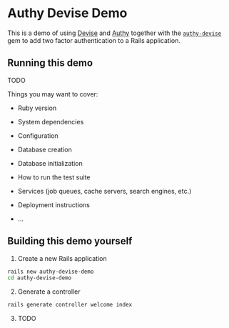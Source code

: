 # Authy Devise Demo

This is a demo of using [Devise](https://github.com/plataformatec/devise) and [Authy](https://www.twilio.com/docs/authy) together with the [`authy-devise`](https://github.com/authy/authy-devise) gem to add two factor authentication to a Rails application.

## Running this demo

TODO

Things you may want to cover:

* Ruby version

* System dependencies

* Configuration

* Database creation

* Database initialization

* How to run the test suite

* Services (job queues, cache servers, search engines, etc.)

* Deployment instructions

* ...


## Building this demo yourself

1. Create a new Rails application

  ```bash
  rails new authy-devise-demo
  cd authy-devise-demo
  ```

2. Generate a controller

  ```bash
  rails generate controller welcome index
  ```

3. TODO